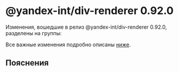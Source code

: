 # @yandex-int/div-renderer 0.92.0

<!-- ЧЕЛОВЕЧЕСКОЕ ВСТУПЛЕНИЕ -->

Изменения, вошедшие в релиз @yandex-int/div-renderer 0.92.0, разделены на группы:

Все важные изменения подробно описаны [ниже](#Пояснения).

## Пояснения

